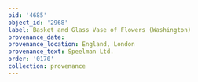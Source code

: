 ```yaml
---
pid: '4685'
object_id: '2968'
label: Basket and Glass Vase of Flowers (Washington)
provenance_date:
provenance_location: England, London
provenance_text: Speelman Ltd.
order: '0170'
collection: provenance
---
```

